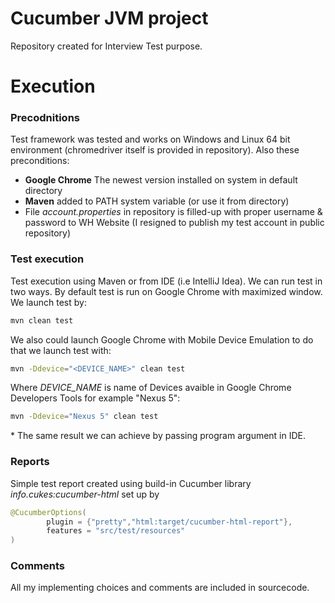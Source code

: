 # Cucumber JVM project

Repository created for Interview Test purpose.

# Execution
### Precodnitions
Test framework was tested and works on Windows and Linux 64 bit environment (chromedriver itself is provided in repository). Also these preconditions:
  - **Google Chrome** The newest version installed on system in default directory
  - **Maven** added to PATH system variable (or use it from directory)
  - File *account.properties* in repository is filled-up with proper username & password to WH Website (I resigned to publish my test account in public repository)
### Test execution 
Test execution using Maven or from IDE (i.e IntelliJ Idea). We can run test in two ways. By default test is run on Google Chrome with maximized window. We launch test by:
```sh
mvn clean test
```
We also could launch Google Chrome with Mobile Device Emulation to do that we launch test with:
```sh
mvn -Ddevice="<DEVICE_NAME>" clean test
```
Where *DEVICE_NAME* is name of Devices avaible in Google Chrome Developers Tools for example "Nexus 5":
```sh
mvn -Ddevice="Nexus 5" clean test
```
\* The same result we can achieve by passing program argument in IDE.
### Reports

Simple test report created using build-in Cucumber library *info.cukes:cucumber-html* set up by
```java
@CucumberOptions(
        plugin = {"pretty","html:target/cucumber-html-report"},
        features = "src/test/resources"
)
```
### Comments
All my implementing choices and comments are included in sourcecode.
